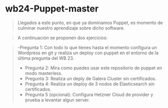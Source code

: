 # wb24-Puppet-master

> Llegados a este punto, en que ya dominamos Puppet, es momento de culminar nuestro aprendizaje sobre dicho software.

> A continuación se proponen dos ejercicios:

> -Pregunta 1: Con todo lo que tienes hasta el momento configura un Wordpress en git y realiza un deploy con puppet en el entorno de la última pregunta del WB 23.
> - Pregunta 2: Mira como puedes usar este repositorio de puppet en modo masterless.
> - Pregunta 3: Realiza un deply de Galera Cluster sin certificados.
> - Pregunta 4: Realiza un deploy de 3 nodos de Elasticsearch sin certificados.
> - Pregunta 5 (opcional): Configura Hetzner Cloud de provider y prueba a levantar algun server.
